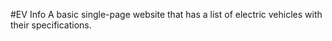 #EV Info
A basic single-page website that has a list of electric vehicles with their specifications.